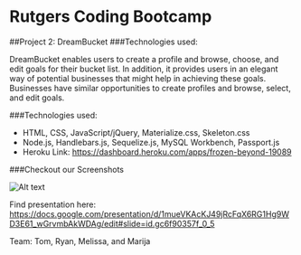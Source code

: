 # Rutgers Coding Bootcamp
##Project 2: DreamBucket
###Technologies used:

DreamBucket enables users to create a profile and browse, choose, and edit goals for their bucket list.
In addition, it provides users in an elegant way of potential businesses that might help in achieving these goals.
Businesses have similar opportunities to create profiles and browse, select, and edit goals.

###Technologies used:
- HTML, CSS, JavaScript/jQuery, Materialize.css, Skeleton.css
- Node.js, Handlebars.js, Sequelize.js, MySQL Workbench, Passport.js
- Heroku Link: https://dashboard.heroku.com/apps/frozen-beyond-19089

###Checkout our Screenshots

![Alt text](/public/ssimg1.jpg?raw=true "Optional Title")

Find presentation here: https://docs.google.com/presentation/d/1mueVKAcKJ49jRcFqX6RG1Hg9WD3E61_wGrvmbAkWDAg/edit#slide=id.gc6f90357f_0_5

Team: Tom, Ryan, Melissa, and Marija

